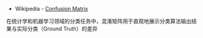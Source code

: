 + Wikipedia - [Confusion Matrix](https://en.wikipedia.org/wiki/Confusion_matrix)

在统计学和机器学习领域的分类任务中，混淆矩阵用于直观地展示分类算法输出结果与实际分类（Ground Truth）的差异






